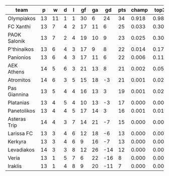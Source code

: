 |     team     | p  | w  | d | l | gf | ga | gd  | pts | champ | top2  | top3  | top4  |  5-7  | bot4  | bot3  | bot2  |
|--------------|----|----|---|---|----|----|-----|-----|-------|-------|-------|-------|-------|-------|-------|-------|
| Olympiakos   | 13 | 11 | 1 | 1 | 30 |  6 |  24 |  34 | 0.918 | 0.981 | 0.995 | 0.998 | 0.002 | 0.000 | 0.000 | 0.000|
| FC Xanthi    | 13 |  7 | 4 | 2 | 17 | 11 |   6 |  25 | 0.033 | 0.306 | 0.525 | 0.689 | 0.241 | 0.000 | 0.000 | 0.000|
| PAOK Salonik | 13 |  7 | 2 | 4 | 19 | 10 |   9 |  23 | 0.025 | 0.302 | 0.517 | 0.673 | 0.257 | 0.001 | 0.000 | 0.000|
| P'thinaikos  | 13 |  6 | 4 | 3 | 17 |  9 |   8 |  22 | 0.014 | 0.179 | 0.358 | 0.529 | 0.338 | 0.002 | 0.000 | 0.000|
| Panionios    | 13 |  6 | 4 | 3 | 17 | 11 |   6 |  22 | 0.006 | 0.114 | 0.258 | 0.420 | 0.393 | 0.004 | 0.002 | 0.000|
| AEK Athens   | 14 |  5 | 6 | 3 | 21 | 13 |   8 |  21 | 0.002 | 0.055 | 0.146 | 0.267 | 0.412 | 0.012 | 0.004 | 0.001|
| Atromitos    | 14 |  6 | 3 | 5 | 15 | 18 |  -3 |  21 | 0.001 | 0.023 | 0.070 | 0.140 | 0.343 | 0.029 | 0.010 | 0.004|
| Pas Giannina | 13 |  5 | 4 | 4 | 16 | 13 |   3 |  19 | 0.001 | 0.022 | 0.067 | 0.136 | 0.344 | 0.037 | 0.013 | 0.003|
| Platanias    | 13 |  4 | 5 | 4 | 10 | 13 |  -3 |  17 | 0.000 | 0.003 | 0.015 | 0.038 | 0.202 | 0.110 | 0.051 | 0.018|
| Panetolikos  | 13 |  4 | 4 | 5 | 17 | 14 |   3 |  16 | 0.001 | 0.014 | 0.045 | 0.096 | 0.299 | 0.063 | 0.026 | 0.009|
| Asteras Trip | 14 |  4 | 3 | 7 | 14 | 21 |  -7 |  15 | 0.000 | 0.001 | 0.003 | 0.009 | 0.077 | 0.311 | 0.169 | 0.072|
| Larissa FC   | 13 |  3 | 4 | 6 | 12 | 18 |  -6 |  13 | 0.000 | 0.000 | 0.002 | 0.006 | 0.048 | 0.425 | 0.254 | 0.122|
| Kerkyra      | 13 |  3 | 4 | 6 |  9 | 16 |  -7 |  13 | 0.000 | 0.000 | 0.001 | 0.003 | 0.033 | 0.498 | 0.317 | 0.166|
| Levadiakos   | 14 |  3 | 3 | 8 | 12 | 26 | -14 |  12 | 0.000 | 0.000 | 0.000 | 0.000 | 0.006 | 0.769 | 0.623 | 0.406|
| Veria        | 13 |  1 | 5 | 7 |  6 | 22 | -16 |   8 | 0.000 | 0.000 | 0.000 | 0.000 | 0.002 | 0.872 | 0.769 | 0.607|
| Iraklis      | 13 |  1 | 4 | 8 |  9 | 20 | -11 |   7 | 0.000 | 0.000 | 0.000 | 0.000 | 0.003 | 0.867 | 0.760 | 0.591|
